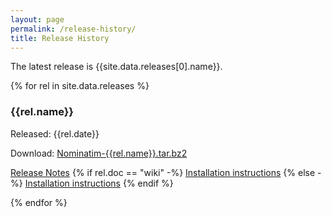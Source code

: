 ```yaml
---
layout: page
permalink: /release-history/
title: Release History
---
```


The latest release is {{site.data.releases[0].name}}.

{% for rel in site.data.releases %}

### {{rel.name}}

Released: {{rel.date}}

Download: [Nominatim-{{rel.name}}.tar.bz2](http://www.nominatim.org/release/Nominatim-{{rel.name}}.tar.bz2)

[Release Notes](https://github.com/openstreetmap/Nominatim/releases/tag/v{{rel.name}})
{% if rel.doc == "wiki" -%}
[Installation instructions](http://wiki.openstreetmap.org/wiki/Nominatim/Installation)
{% else -%}
[Installation instructions](/release-docs/{{rel.name}}/Installation)
{% endif %}


{% endfor %}
